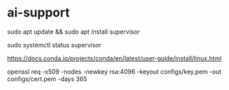 # ai-support

sudo apt update && sudo apt install supervisor

sudo systemctl status supervisor

https://docs.conda.io/projects/conda/en/latest/user-guide/install/linux.html

openssl req -x509 -nodes -newkey rsa:4096 -keyout configs/key.pem -out configs/cert.pem -days 365